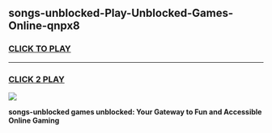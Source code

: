 
## songs-unblocked-Play-Unblocked-Games-Online-qnpx8
<h3>
<a href="https://premium76.site?title=songs-unblocked&ref=25A">CLICK TO PLAY</a></h3>
<hr>

<h3>
<a href="https://premium76.site?title=songs-unblocked&ref=25A">CLICK 2 PLAY</a>
  
</h3>

<a href="https://premium76.site?title=songs-unblocked&ref=25A"><img src="https://clearcache.store/games.png"></a>


**songs-unblocked games unblocked: Your Gateway to Fun and Accessible Online Gaming**
